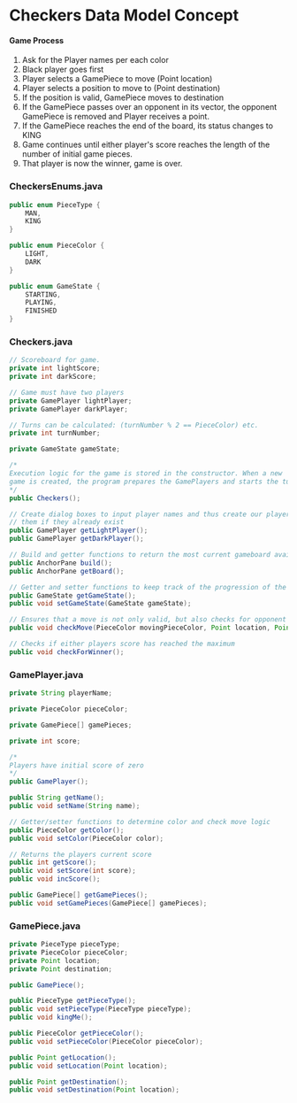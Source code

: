 # Checkers Data Model Concept

#### Game Process

1) Ask for the Player names per each color
2) Black player goes first
3) Player selects a GamePiece to move (Point location)
4) Player selects a position to move to (Point destination)
5) If the position is valid, GamePiece moves to destination
6) If the GamePiece passes over an opponent in its vector, the opponent GamePiece is removed and Player receives a point.
7) If the GamePiece reaches the end of the board, its status changes to KING
8) Game continues until either player's score reaches the length of the number of initial game pieces.
9) That player is now the winner, game is over.

### CheckersEnums.java
```java
public enum PieceType {
    MAN, 
    KING
}

public enum PieceColor {
    LIGHT,
    DARK
}

public enum GameState {
    STARTING,
    PLAYING,
    FINISHED
}
```


### Checkers.java
```java
// Scoreboard for game.
private int lightScore;
private int darkScore;

// Game must have two players
private GamePlayer lightPlayer;
private GamePlayer darkPlayer;

// Turns can be calculated: (turnNumber % 2 == PieceColor) etc.
private int turnNumber;

private GameState gameState;
```

```java
/* 
Execution logic for the game is stored in the constructor. When a new
game is created, the program prepares the GamePlayers and starts the turn logic.
*/
public Checkers();

// Create dialog boxes to input player names and thus create our players or return
// them if they already exist
public GamePlayer getLightPlayer();
public GamePlayer getDarkPlayer();

// Build and getter functions to return the most current gameboard available
public AnchorPane build();
public AnchorPane getBoard();

// Getter and setter functions to keep track of the progression of the game
public GameState getGameState();
public void setGameState(GameState gameState);

// Ensures that a move is not only valid, but also checks for opponent pieces in the path
public void checkMove(PieceColor movingPieceColor, Point location, Point destination);

// Checks if either players score has reached the maximum
public void checkForWinner();

```


### GamePlayer.java

```java
private String playerName;

private PieceColor pieceColor;

private GamePiece[] gamePieces;

private int score;
```

```java
/*
Players have initial score of zero
*/
public GamePlayer();

public String getName();
public void setName(String name);

// Getter/setter functions to determine color and check move logic
public PieceColor getColor();
public void setColor(PieceColor color);

// Returns the players current score
public int getScore();
public void setScore(int score);
public void incScore();

public GamePiece[] getGamePieces();
public void setGamePieces(GamePiece[] gamePieces);

```


### GamePiece.java
```java
private PieceType pieceType;
private PieceColor pieceColor;
private Point location;
private Point destination;
```

```java
public GamePiece();

public PieceType getPieceType();
public void setPieceType(PieceType pieceType);
public void kingMe();

public PieceColor getPieceColor();
public void setPieceColor(PieceColor pieceColor);

public Point getLocation();
public void setLocation(Point location);

public Point getDestination();
public void setDestination(Point location);

```

